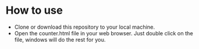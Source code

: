 # How to use
- Clone or download this repository to your local machine. 
- Open the counter.html file in your web browser. Just double click on the file, windows will do the rest for you.

